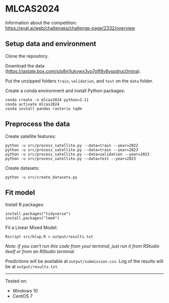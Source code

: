 # MLCAS2024

Information about the competition:   
https://eval.ai/web/challenges/challenge-page/2332/overview

## Setup data and environment
Clone the repository.

Download the data (https://iastate.box.com/s/p8nj1ukvwx3yo7off8y8yspdruc0mjna).   

Put the unzipped folders `train`, `validation`, and `test` on the `data` folder.

Create a conda environment and install Python packages:
```
conda create -n mlcas2024 python=3.11
conda activate mlcas2024
conda install pandas rasterio tqdm
```

## Preprocess the data
Create satellite features:
```
python -u src/process_satellite.py --data=train --year=2022
python -u src/process_satellite.py --data=train --year=2023
python -u src/process_satellite.py --data=validation --year=2023
python -u src/process_satellite.py --data=test --year=2023
```

Create datasets:
```
python -u src/create_datasets.py
```

## Fit model
Install R packages:
```
install.packages("tidyverse")
install.packages("lme4")
```

Fit a Linear Mixed Model:
```
Rscript src/blup.R > output/results.txt
```
_Note: if you can't run this code from your terminal, just run it from RStudio itself or from an RStudio terminal._

Predictions will be available at `output/submission.csv`. Log of the results will be at `output/results.txt`.


******


Tested on:   
- Windows 10
- CentOS 7
